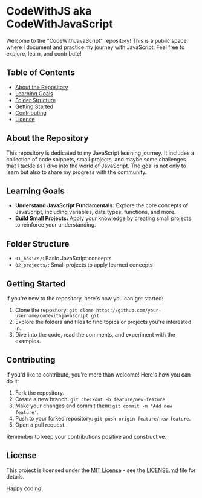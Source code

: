 # CodeWithJS aka CodeWithJavaScript

Welcome to the "CodeWithJavaScript" repository! This is a public space where I document and practice my journey with JavaScript. Feel free to explore, learn, and contribute!

## Table of Contents

- [About the Repository](#about-the-repository)
- [Learning Goals](#learning-goals)
- [Folder Structure](#folder-structure)
- [Getting Started](#getting-started)
- [Contributing](#contributing)
- [License](#license)

## About the Repository

This repository is dedicated to my JavaScript learning journey. It includes a collection of code snippets, small projects, and maybe some challenges that I tackle as I dive into the world of JavaScript. The goal is not only to learn but also to share my progress with the community.

## Learning Goals

- **Understand JavaScript Fundamentals:** Explore the core concepts of JavaScript, including variables, data types, functions, and more.
- **Build Small Projects:** Apply your knowledge by creating small projects to reinforce your understanding.

## Folder Structure

- `01_basics/`: Basic JavaScript concepts
- `02_projects/`: Small projects to apply learned concepts

## Getting Started

If you're new to the repository, here's how you can get started:

1. Clone the repository: `git clone https://github.com/your-username/codewithjavascript.git`
2. Explore the folders and files to find topics or projects you're interested in.
3. Dive into the code, read the comments, and experiment with the examples.

## Contributing

If you'd like to contribute, you're more than welcome! Here's how you can do it:

1. Fork the repository.
2. Create a new branch: `git checkout -b feature/new-feature`.
3. Make your changes and commit them: `git commit -m 'Add new feature'`.
4. Push to your forked repository: `git push origin feature/new-feature`.
5. Open a pull request.

Remember to keep your contributions positive and constructive.

## License

This project is licensed under the [MIT License](LICENSE.md) - see the [LICENSE.md](LICENSE.md) file for details.

Happy coding!
